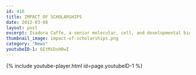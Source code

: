 ```yaml
---
id: 416
title: IMPACT OF SCHOLARSHIPS
date: 2012-03-08
layout: post
excerpt: Isadora Caffe, a senior molecular, cell, and developmental biology major, and others describe how scholarships make a difference.
thumbnail_image: impact-of-scholarships.png
category: "News"
youtubeID-1: 6EtMiDsH0wI
---
```

{% include youtube-player.html id=page.youtubeID-1 %}
